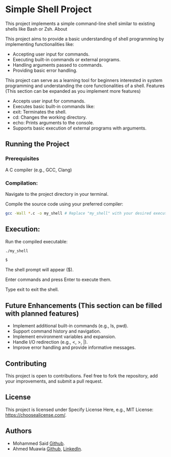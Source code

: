 # Simple Shell Project

This project implements a simple command-line shell similar to existing shells like Bash or Zsh.
About

This project aims to provide a basic understanding of shell programming by implementing functionalities like:

- Accepting user input for commands.
- Executing built-in commands or external programs.
- Handling arguments passed to commands.
- Providing basic error handling.

This project can serve as a learning tool for beginners interested in system programming and understanding the core functionalities of a shell.
Features (This section can be expanded as you implement more features)

- Accepts user input for commands.
- Executes basic built-in commands like:
- exit: Terminates the shell.
- cd: Changes the working directory.
- echo: Prints arguments to the console.
- Supports basic execution of external programs with arguments.

## Running the Project

### Prerequisites
A C compiler (e.g., GCC, Clang)

### Compilation:

Navigate to the project directory in your terminal.

Compile the source code using your preferred compiler:
```bash
gcc -Wall *.c -o my_shell # Replace "my_shell" with your desired executable name
```


## Execution:

Run the compiled executable:
```bash
./my_shell

$       
```
The shell prompt will appear ($).
 
Enter commands and press Enter to execute them.

Type exit to exit the shell.

## Future Enhancements (This section can be filled with planned features)

- Implement additional built-in commands (e.g., ls, pwd).
- Support command history and navigation.
- Implement environment variables and expansion.
- Handle I/O redirection (e.g., <, >, |).
- Improve error handling and provide informative messages.

## Contributing

This project is open to contributions. Feel free to fork the repository, add your improvements, and submit a pull request.

## License

This project is licensed under Specify License Here, e.g., MIT License: https://choosealicense.com/.

## Authors

- Mohammed Said [Github](https://github.com/abuabdelrahman1413).
- Ahmed Muawia [Github](https://github.com/Muawia24), [LinkedIn](https://www.linkedin.com/in/ahmed-muawia-72b7031b4/).

